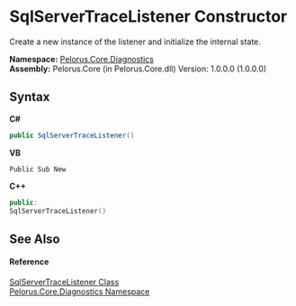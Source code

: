 # SqlServerTraceListener Constructor 
 

Create a new instance of the listener and initialize the internal state.

**Namespace:**&nbsp;<a href="9C794B0B">Pelorus.Core.Diagnostics</a><br />**Assembly:**&nbsp;Pelorus.Core (in Pelorus.Core.dll) Version: 1.0.0.0 (1.0.0.0)

## Syntax

**C#**<br />
``` C#
public SqlServerTraceListener()
```

**VB**<br />
``` VB
Public Sub New
```

**C++**<br />
``` C++
public:
SqlServerTraceListener()
```


## See Also


#### Reference
<a href="2FC09E89">SqlServerTraceListener Class</a><br /><a href="9C794B0B">Pelorus.Core.Diagnostics Namespace</a><br />